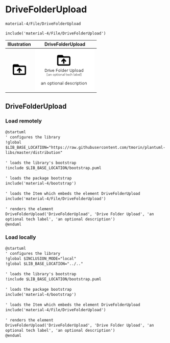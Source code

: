 # DriveFolderUpload


```text
material-4/File/DriveFolderUpload
```

```text
include('material-4/File/DriveFolderUpload')
```



| Illustration | DriveFolderUpload |
| :---: | :---: |
| ![illustration for Illustration](../../material-4/File/DriveFolderUpload.png) | ![illustration for DriveFolderUpload](../../material-4/File/DriveFolderUpload.Local.png) |




## DriveFolderUpload

### Load remotely
```plantuml
@startuml
' configures the library
!global $LIB_BASE_LOCATION="https://raw.githubusercontent.com/tmorin/plantuml-libs/master/distribution"

' loads the library's bootstrap
!include $LIB_BASE_LOCATION/bootstrap.puml

' loads the package bootstrap
include('material-4/bootstrap')

' loads the Item which embeds the element DriveFolderUpload
include('material-4/File/DriveFolderUpload')

' renders the element
DriveFolderUpload('DriveFolderUpload', 'Drive Folder Upload', 'an optional tech label', 'an optional description')
@enduml
```

### Load locally
```plantuml
@startuml
' configures the library
!global $INCLUSION_MODE="local"
!global $LIB_BASE_LOCATION="../.."

' loads the library's bootstrap
!include $LIB_BASE_LOCATION/bootstrap.puml

' loads the package bootstrap
include('material-4/bootstrap')

' loads the Item which embeds the element DriveFolderUpload
include('material-4/File/DriveFolderUpload')

' renders the element
DriveFolderUpload('DriveFolderUpload', 'Drive Folder Upload', 'an optional tech label', 'an optional description')
@enduml
```


